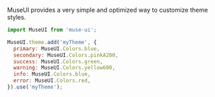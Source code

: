 MuseUI provides a very simple and optimized way to customize theme styles.

```javascript
import MuseUI from 'muse-ui';

MuseUI.theme.add('myTheme', {
  primary: MuseUI.Colors.blue,
  secondary: MuseUI.Colors.pinkA200,
  success: MuseUI.Colors.green,
  warning: MuseUI.Colors.yellow600,
  info: MuseUI.Colors.blue,
  error: MuseUI.Colors.red,
}).use('myTheme');
```
